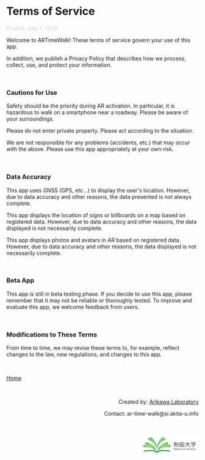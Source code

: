 # Terms of Service

<p style="color: #d3d3d3;">
  Posted: July 7, 2024
</p>

Welcome to ARTimeWalk! These terms of service govern your use of this app.

In addition, we publish a Privacy Policy that describes how we process, collect, use, and protect your information.

<br>

### Cautions for Use
Safety should be the priority during AR activation. In particular, it is hazardous to walk on a smartphone near a roadway. Please be aware of your surroundings.

Please do not enter private property. Please act according to the situation.

We are not responsible for any problems (accidents, etc.) that may occur with the above. Please use this app appropriately at your own risk.

<br>

### Data Accuracy
This app uses GNSS (GPS, etc...) to display the user's location. However, due to data accuracy and other reasons, the data presented is not always complete.

This app displays the location of signs or billboards on a map based on registered data. However, due to data accuracy and other reasons, the data displayed is not necessarily complete.

This app displays photos and avatars in AR based on registered data. However, due to data accuracy and other reasons, the data displayed is not necessarily complete.

<br>

### Beta App
This app is still in beta testing phase. If you decide to use this app, please remember that it may not be reliable or thoroughly tested. To improve and evaluate this app, we welcome feedback from users.

<br>

### Modifications to These Terms
From time to time, we may revise these terms to, for example, reflect changes to the law, new regulations, and changes to this app.

<br>

[Home](href="https://artimewalk.github.io/site)

<br>

<p style= 'text-align: right;'>
  Created by: <a href="https://top.ie.akita-u.ac.jp/lab/" target="_blank">Arikawa Laboratory</a>
</p>

<p style= 'text-align: right;'>
  Contact: ar-time-walk@si.akita-u.info
</p>

<br>

<p style= 'text-align: right;'>
  <a href="https://www.akita-u.ac.jp/honbu/" target="_blank"><img src="images/au_logo.jpg" width= "30%" ></a>
</p>
